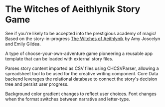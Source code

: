 # The Witches of Aeithlynik Story Game
See if you're likely to be accepted into the prestigious academy of magic!  Based on the story-in-progress <a href="https://issuu.com/spindlepress/docs/witches_of_aeithlynik__ch_1-7">The Witches of Aeithlynik</a> by Amy Joscelyn and Emily Gildea. 

A type of choose-your-own-adventure game pioneering a reusable app template that can be loaded with external story files.

Parses story content imported as CSV files using CHCSVParser, allowing a spreadsheet tool to be used for the creative writing component.  Core Data backend leverages the relational database to connect the story's decision tree and persist user progress.

Background color gradient changes to reflect user choices.  Font changes when the format switches between narrative and letter-type.

